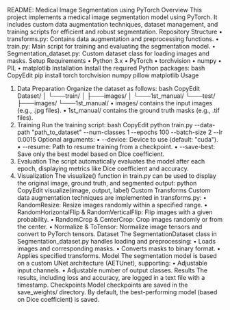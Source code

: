 README: Medical Image Segmentation using PyTorch
Overview
This project implements a medical image segmentation model using PyTorch. It includes custom data augmentation techniques, dataset management, and training scripts for efficient and robust segmentation.
Repository Structure
•	transforms.py: Contains data augmentation and preprocessing functions.
•	train.py: Main script for training and evaluating the segmentation model.
•	Segmentation_dataset.py: Custom dataset class for loading images and masks.
Setup
Requirements
•	Python 3.x
•	PyTorch
•	torchvision
•	numpy
•	PIL
•	matplotlib
Installation
Install the required Python packages:
bash
CopyEdit
pip install torch torchvision numpy pillow matplotlib
Usage
1. Data Preparation
Organize the dataset as follows:
bash
CopyEdit
Dataset/
│
└───train/
│   ├───images/
│   └───1st_manual/
└───test/
    ├───images/
    └───1st_manual/
•	images/ contains the input images (e.g., .jpg files).
•	1st_manual/ contains the ground truth masks (e.g., .tif files).
2. Training
Run the training script:
bash
CopyEdit
python train.py --data-path "path_to_dataset" --num-classes 1 --epochs 100 --batch-size 2 --lr 0.0015
Optional arguments:
•	--device: Device to use (default: "cuda").
•	--resume: Path to resume training from a checkpoint.
•	--save-best: Save only the best model based on Dice coefficient.
3. Evaluation
The script automatically evaluates the model after each epoch, displaying metrics like Dice coefficient and accuracy.
4. Visualization
The visualize() function in train.py can be used to display the original image, ground truth, and segmented output:
python
CopyEdit
visualize(image, output, label)
Custom Transforms
Custom data augmentation techniques are implemented in transforms.py:
•	RandomResize: Resize images randomly within a specified range.
•	RandomHorizontalFlip & RandomVerticalFlip: Flip images with a given probability.
•	RandomCrop & CenterCrop: Crop images randomly or from the center.
•	Normalize & ToTensor: Normalize image tensors and convert to PyTorch tensors.
Dataset
The SegmentationDataset class in Segmentation_dataset.py handles loading and preprocessing:
•	Loads images and corresponding masks.
•	Converts masks to binary format.
•	Applies specified transforms.
Model
The segmentation model is based on a custom UNet architecture (AETUnet), supporting:
•	Adjustable input channels.
•	Adjustable number of output classes.
Results
The results, including loss and accuracy, are logged in a text file with a timestamp.
Checkpoints
Model checkpoints are saved in the save_weights/ directory. By default, the best-performing model (based on Dice coefficient) is saved.
